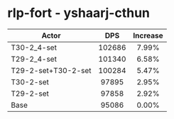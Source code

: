 # rlp-fort - yshaarj-cthun
| Actor | DPS | Increase |
|---|:---:|:---:|
|T30-2_4-set|102686|7.99%|
|T29-2_4-set|101340|6.58%|
|T29-2-set+T30-2-set|100284|5.47%|
|T30-2-set|97895|2.95%|
|T29-2-set|97858|2.92%|
|Base|95086|0.00%|
